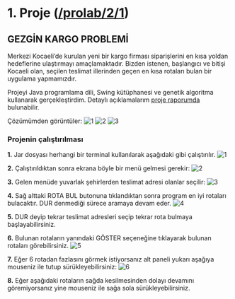 # 1. Proje ([/prolab/2/1](https://github.com/yunusemregul/kou/blob/master/prolab/2/1/))

## GEZGİN KARGO PROBLEMİ

Merkezi Kocaeli’de kurulan yeni bir kargo firması siparişlerini en kısa yoldan hedeflerine ulaştırmayı amaçlamaktadır. Bizden istenen, başlangıcı ve bitişi Kocaeli olan, seçilen teslimat illerinden geçen en kısa rotaları bulan bir uygulama yapmamızdır.

Projeyi Java programlama dili, Swing kütüphanesi ve genetik algoritma kullanarak gerçekleştirdim. Detaylı açıklamalarım [proje raporumda](https://github.com/yunusemregul/kou/blob/master/prolab/2/1/rapor.pdf) bulunabilir.

Çözümümden görüntüler:
![1](https://github.com/yunusemregul/kou/blob/master/prolab/2/1/README_pics/3.png?raw=true)
![2](https://github.com/yunusemregul/kou/blob/master/prolab/2/1/README_pics/4.png?raw=true)
![3](https://github.com/yunusemregul/kou/blob/master/prolab/2/1/README_pics/5.png?raw=true)

### Projenin çalıştırılması

**1.** Jar dosyası herhangi bir terminal kullanılarak
aşağıdaki gibi çalıştırılır.
![1](https://github.com/yunusemregul/kou/blob/master/prolab/2/1/README_pics/1.png?raw=true)

**2.** Çalıştırıldıktan sonra ekrana böyle bir menü gelmesi
gerekir:
![2](https://github.com/yunusemregul/kou/blob/master/prolab/2/1/README_pics/2.png?raw=true)

**3.** Gelen menüde yuvarlak şehirlerden teslimat adresi
olanlar seçilir:
![3](https://github.com/yunusemregul/kou/blob/master/prolab/2/1/README_pics/3.png?raw=true)

**4.** Sağ alttaki ROTA BUL butonuna tıklandıktan sonra
program en iyi rotaları bulacaktır. DUR denmediği sürece
aramaya devam eder.
![4](https://github.com/yunusemregul/kou/blob/master/prolab/2/1/README_pics/4.png?raw=true)

**5.** DUR deyip tekrar teslimat adresleri seçip tekrar rota
bulmaya başlayabilirsiniz.

**6.** Bulunan rotaların yanındaki GÖSTER seçeneğine
tıklayarak bulunan rotaları görebilirsiniz.
![5](https://github.com/yunusemregul/kou/blob/master/prolab/2/1/README_pics/5.png?raw=true)

**7.** Eğer 6 rotadan fazlasını görmek istiyorsanız alt
paneli yukarı aşağıya mouseniz ile tutup
sürükleyebilirsiniz:
![6](https://github.com/yunusemregul/kou/blob/master/prolab/2/1/README_pics/6.png?raw=true)

**8.** Eğer aşağıdaki rotaların sağda kesilmesinden dolayı devamını
göremiyorsanız yine mouseniz ile sağa sola sürükleyebilirsiniz.
